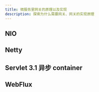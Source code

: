 ```yaml
---
title: 微服务里网关的原理以及实现
description: 探索为什么需要网关、网关的实现原理
---
```


## NIO


## Netty


## Servlet 3.1 异步 container


## WebFlux
